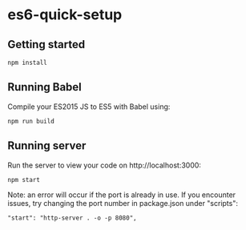 # es6-quick-setup

## Getting started

```
npm install
```

## Running Babel

Compile your ES2015 JS to ES5 with Babel using:
```
npm run build
```

## Running server

Run the server to view your code on http://localhost:3000:
```
npm start
```

Note: an error will occur if the port is already in use. If you encounter issues, try changing the port number in package.json under "scripts":

```
"start": "http-server . -o -p 8080",
```